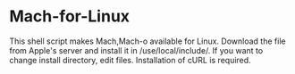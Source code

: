 # Mach-for-Linux
This shell script makes Mach,Mach-o available for Linux.
Download the file from Apple's server and install it in /use/local/include/.
If you want to change install directory, edit files.
Installation of cURL is required.
